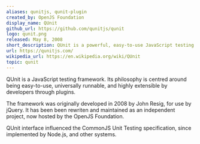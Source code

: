 ```yaml
---
aliases: qunitjs, qunit-plugin
created_by: OpenJS Foundation
display_name: QUnit
github_url: https://github.com/qunitjs/qunit
logo: qunit.png
released: May 8, 2008
short_description: QUnit is a powerful, easy-to-use JavaScript testing framework.
url: https://qunitjs.com/
wikipedia_url: https://en.wikipedia.org/wiki/QUnit
topic: qunit
---
```

QUnit is a JavaScript testing framework. Its philosophy is centred around being easy-to-use, universally runnable, and highly extensible by developers through plugins.

The framework was originally developed in 2008 by John Resig, for use by jQuery. It has been been rewriten and maintained as an independent project, now hosted by the OpenJS Foundation.

QUnit interface influenced the CommonJS Unit Testing specification, since implemented by Node.js, and other systems.
